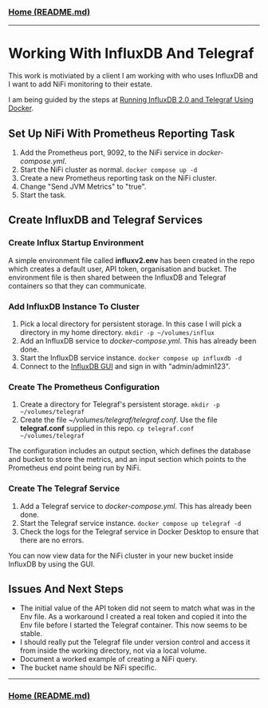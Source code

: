 ### [Home (README.md)](../README.md)
---

# Working With InfluxDB And Telegraf

This work is motiviated by a client I am working with who uses InfluxDB and I want to add NiFi monitoring to their estate.

I am being guided by the steps at [Running InfluxDB 2.0 and Telegraf Using Docker](https://www.influxdata.com/blog/running-influxdb-2-0-and-telegraf-using-docker/).

## Set Up NiFi With Prometheus Reporting Task

1. Add the Prometheus port, 9092, to the NiFi service in *docker-compose.yml*.
2. Start the NiFi cluster as normal. ``docker compose up -d``
3. Create a new Prometheus reporting task on the NiFi cluster.
4. Change "Send JVM Metrics" to "true".
5. Start the task.

## Create InfluxDB and Telegraf Services

### Create Influx Startup Environment

A simple environment file called **influxv2.env** has been created in the repo which creates a default user, API token, organisation and bucket. The environment file is then shared between the InfluxDB and Telegraf containers so that they can communicate.

### Add InfluxDB Instance To Cluster

1. Pick a local directory for persistent storage. In this case I will pick a directory in my home directory. ``mkdir -p ~/volumes/influx``
2. Add an InfluxDB service to *docker-compose.yml*. This has already been done.
3. Start the InfluxDB service instance. ``docker compose up influxdb -d``
4. Connect to the [InfluxDB GUI](http://localhost:8086) and sign in with "admin/admin123".

### Create The Prometheus Configuration

1. Create a directory for Telegraf's persistent storage. ``mkdir -p ~/volumes/telegraf``
2. Create the file *~/volumes/telegraf/telegraf.conf*. Use the file **telegraf.conf** supplied in this repo. ``cp telegraf.conf ~/volumes/telegraf``

The configuration includes an output section, which defines the database and bucket to store the metrics, and an input section which points to the Prometheus end point being run by NiFi.

### Create The Telegraf Service

1. Add a Telegraf service to *docker-compose.yml*. This has already been done.
2. Start the Telegraf service instance. ``docker compose up telegraf -d``
3. Check the logs for the Telegraf service in Docker Desktop to ensure that there are no errors.

You can now view data for the NiFi cluster in your new bucket inside InfluxDB by using the GUI.

## Issues And Next Steps

* The initial value of the API token did not seem to match what was in the Env file. As a workaround I created a real token and copied it into the Env file before I started the Telegraf container. This now seems to be stable.
* I should really put the Telegraf file under version control and access it from inside the working directory, not via a local volume.
* Document a worked example of creating a NiFi query.
* The bucket name should be NiFi specific.

---
### [Home (README.md)](../README.md)

